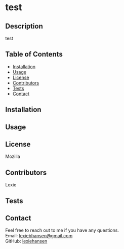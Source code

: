 
  # test

  ## Description
  test

  ## Table of Contents
  * [Installation](#installation)
  * [Usage](#usage)
  * [License](#license)
  * [Contributors](#contributors)
  * [Tests](#tests)
  * [Contact](#contact)
  
  ## Installation
  

  ## Usage
  

  ## License
  Mozilla

  ## Contributors
  Lexie

  ## Tests
  

  ##  Contact
  Feel free to reach out to me if you have any questions. 
  </br>
  Email: [lexiebhansen@gmail.com](mailto:lexiebhansen@gmail.com)
  </br>
  GitHub: [lexiehansen](https://github.com/lexiehansen)
